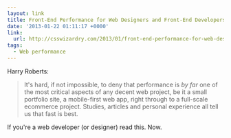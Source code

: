 ```yaml
---
layout: link
title: Front-End Performance for Web Designers and Front-End Developers
date: '2013-01-22 01:11:17 +0000'
link:
  url: http://csswizardry.com/2013/01/front-end-performance-for-web-designers-and-front-end-developers/
tags:
  - Web performance
---
```

Harry Roberts:

> It's hard, if not impossible, to deny that performance is *by far* one of the most critical aspects of any decent web project, be it a small portfolio site, a mobile-first web app, right through to a full-scale ecommerce project. Studies, articles and personal experience all tell us that fast is best.

If you're a web developer (or designer) read this. Now.
